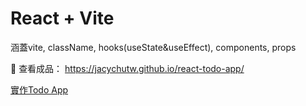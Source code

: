 # React + Vite
涵蓋vite, className, hooks(useState&useEffect), components, props

🔎 查看成品： https://jacychutw.github.io/react-todo-app/

[實作Todo App](https://jacychu.medium.com/react%E5%AF%A6%E4%BD%9C-c8c24dfd4de3)
